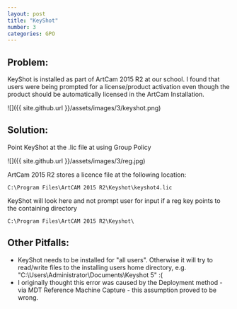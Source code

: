 ```yaml
---
layout: post
title: "KeyShot"
number: 3
categories: GPO
---
```


## Problem:
KeyShot is installed as part of ArtCam 2015 R2 at our school.  I found that users were being prompted for a license/product activation even though the product should be automatically licensed in the ArtCam Installation.

![]({{ site.github.url }}/assets/images/3/keyshot.png)

## Solution:
Point KeyShot at the .lic file at using Group Policy

![]({{ site.github.url }}/assets/images/3/reg.jpg)

ArtCam 2015 R2 stores a licence file at the following location:

    C:\Program Files\ArtCAM 2015 R2\Keyshot\keyshot4.lic

KeyShot will look here and not prompt user for input if a reg key points to the containing directory

    C:\Program Files\ArtCAM 2015 R2\Keyshot\

## Other Pitfalls:

  * KeyShot needs to be installed for "all users".  Otherwise it will try to read/write files to the installing users home directory, e.g. "C:\Users\Administrator\Documents\Keyshot 5" :(
  * I originally thought this error was caused by the Deployment method - via MDT Reference Machine Capture - this assumption proved to be wrong.
